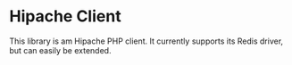 # Hipache Client

This library is am Hipache PHP client. It currently supports its Redis driver, but can easily be extended.


